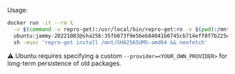 Usage:

```bash
docker run -it --rm \
  -v $(command -v repro-get):/usr/local/bin/repro-get:ro -v $(pwd):/mnt \
  ubuntu:jammy-20221003@sha256:35fb073f9e56eb84041b0745cb714eff0f7b225ea9e024f703cab56aaa5c7720 \
  sh -euxc 'repro-get install /mnt/SHA256SUMS-amd64 && neofetch'
```
:warning: Ubuntu requires specifying a custom `--provider=<YOUR_OWN_PROVIDER>` for long-term persistence of old packages.
